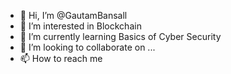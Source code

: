 - 👋 Hi, I’m @GautamBansall
- 👀 I’m interested in Blockchain
- 🌱 I’m currently learning Basics of Cyber Security
- 💞️ I’m looking to collaborate on ...
- 📫 How to reach me 

<!---
GautamBansall/GautamBansall is a ✨ special ✨ repository because its `README.md` (this file) appears on your GitHub profile.
You can click the Preview link to take a look at your changes.
--->
